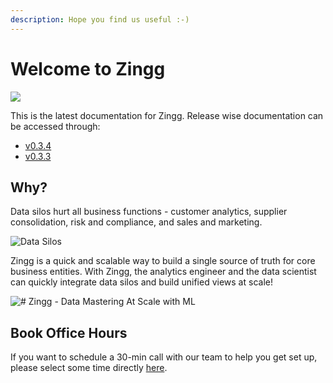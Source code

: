```yaml
---
description: Hope you find us useful :-)
---
```


# Welcome to Zingg
<img referrerpolicy="no-referrer-when-downgrade" src="https://static.scarf.sh/a.png?x-pxid=d6dda06e-06c7-4e4a-99c9-ed9f6364dfeb" />


This is the latest documentation for Zingg. Release wise documentation can be accessed through:

* [v0.3.4 ](https://docs.zingg.ai/zingg0.3.4/)
* [v0.3.3](https://docs.zingg.ai/zingg0.3.3/)

## Why?

Data silos hurt all business functions - customer analytics, supplier consolidation, risk and compliance, and sales and marketing.

![Data Silos](../assets/dataSilos.png)

Zingg is a quick and scalable way to build a single source of truth for core business entities. With Zingg, the analytics engineer and the data scientist can quickly integrate data silos and build unified views at scale!

![# Zingg - Data Mastering At Scale with ML](../assets/dataMastering.png)

## Book Office Hours

If you want to schedule a 30-min call with our team to help you get set up, please select some time directly [here](https://calendly.com/sonalgoyal/30min).
